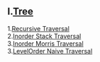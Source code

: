 **I.[Tree](/Tree/)**
---
1.[Recursive Traversal](#/Tree/01recursive_traversal.cpp)<br>
2.[Inorder Stack Traversal](/Tree/02inorder_Stack.cpp)<br>
3.[Inorder Morris Traversal](/Tree/03inorder_MorrisTrav.cpp)<br>
3.[LevelOrder Naive Traversal](/Tree/04Levelorder_Naive.cpp)<br>